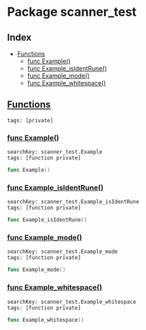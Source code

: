 # Package scanner_test

## Index

* [Functions](#func)
    * [func Example()](#Example)
    * [func Example_isIdentRune()](#Example_isIdentRune)
    * [func Example_mode()](#Example_mode)
    * [func Example_whitespace()](#Example_whitespace)


## <a id="func" href="#func">Functions</a>

```
tags: [private]
```

### <a id="Example" href="#Example">func Example()</a>

```
searchKey: scanner_test.Example
tags: [function private]
```

```Go
func Example()
```

### <a id="Example_isIdentRune" href="#Example_isIdentRune">func Example_isIdentRune()</a>

```
searchKey: scanner_test.Example_isIdentRune
tags: [function private]
```

```Go
func Example_isIdentRune()
```

### <a id="Example_mode" href="#Example_mode">func Example_mode()</a>

```
searchKey: scanner_test.Example_mode
tags: [function private]
```

```Go
func Example_mode()
```

### <a id="Example_whitespace" href="#Example_whitespace">func Example_whitespace()</a>

```
searchKey: scanner_test.Example_whitespace
tags: [function private]
```

```Go
func Example_whitespace()
```

